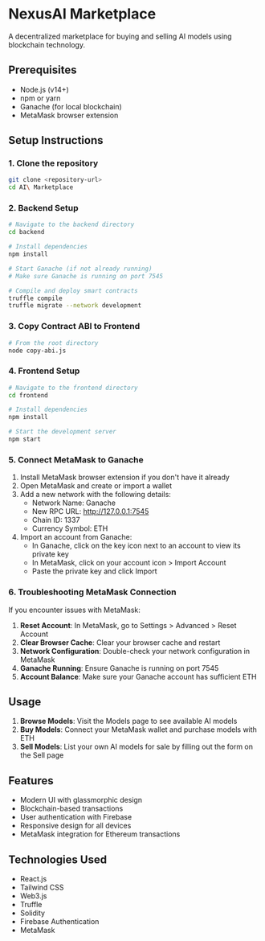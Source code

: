# NexusAI Marketplace

A decentralized marketplace for buying and selling AI models using blockchain technology.

## Prerequisites

- Node.js (v14+)
- npm or yarn
- Ganache (for local blockchain)
- MetaMask browser extension

## Setup Instructions

### 1. Clone the repository

```bash
git clone <repository-url>
cd AI\ Marketplace
```

### 2. Backend Setup

```bash
# Navigate to the backend directory
cd backend

# Install dependencies
npm install

# Start Ganache (if not already running)
# Make sure Ganache is running on port 7545

# Compile and deploy smart contracts
truffle compile
truffle migrate --network development
```

### 3. Copy Contract ABI to Frontend

```bash
# From the root directory
node copy-abi.js
```

### 4. Frontend Setup

```bash
# Navigate to the frontend directory
cd frontend

# Install dependencies
npm install

# Start the development server
npm start
```

### 5. Connect MetaMask to Ganache

1. Install MetaMask browser extension if you don't have it already
2. Open MetaMask and create or import a wallet
3. Add a new network with the following details:
   - Network Name: Ganache
   - New RPC URL: http://127.0.0.1:7545
   - Chain ID: 1337
   - Currency Symbol: ETH
4. Import an account from Ganache:
   - In Ganache, click on the key icon next to an account to view its private key
   - In MetaMask, click on your account icon > Import Account
   - Paste the private key and click Import

### 6. Troubleshooting MetaMask Connection

If you encounter issues with MetaMask:

1. **Reset Account**: In MetaMask, go to Settings > Advanced > Reset Account
2. **Clear Browser Cache**: Clear your browser cache and restart
3. **Network Configuration**: Double-check your network configuration in MetaMask
4. **Ganache Running**: Ensure Ganache is running on port 7545
5. **Account Balance**: Make sure your Ganache account has sufficient ETH

## Usage

1. **Browse Models**: Visit the Models page to see available AI models
2. **Buy Models**: Connect your MetaMask wallet and purchase models with ETH
3. **Sell Models**: List your own AI models for sale by filling out the form on the Sell page

## Features

- Modern UI with glassmorphic design
- Blockchain-based transactions
- User authentication with Firebase
- Responsive design for all devices
- MetaMask integration for Ethereum transactions

## Technologies Used

- React.js
- Tailwind CSS
- Web3.js
- Truffle
- Solidity
- Firebase Authentication
- MetaMask 